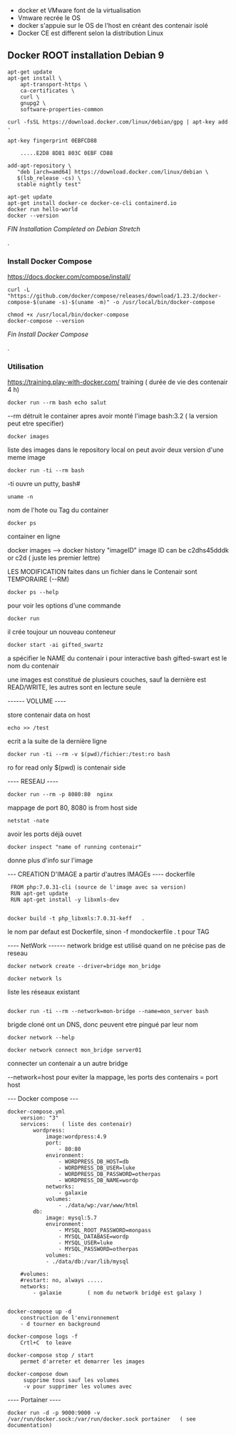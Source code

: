 - docker et VMware font de la virtualisation
- Vmware recrée le OS
- docker s'appuie sur le OS de l'host en créant des contenair isolé
- Docker CE est different selon la distribution Linux


## Docker ROOT installation Debian 9 
```
apt-get update
apt-get install \
    apt-transport-https \
    ca-certificates \
    curl \
    gnupg2 \
    software-properties-common
```
 ```   
curl -fsSL https://download.docker.com/linux/debian/gpg | apt-key add -
```
```
apt-key fingerprint 0EBFCD88
```
		.....E2D8 8D81 803C 0EBF CD88
		
```		
add-apt-repository \
   "deb [arch=amd64] https://download.docker.com/linux/debian \
   $(lsb_release -cs) \
   stable nightly test"
     
apt-get update
apt-get install docker-ce docker-ce-cli containerd.io
docker run hello-world
docker --version
```

*FIN Installation Completed on Debian Stretch*


.

### Install Docker Compose 
https://docs.docker.com/compose/install/
```
curl -L "https://github.com/docker/compose/releases/download/1.23.2/docker-compose-$(uname -s)-$(uname -m)" -o /usr/local/bin/docker-compose

chmod +x /usr/local/bin/docker-compose
docker-compose --version
```
*Fin  Install Docker Compose*

.

### Utilisation

https://training.play-with-docker.com/    training  ( durée de vie des contenair 4 h)
```
docker run --rm bash echo salut
```
--rm  détruit le container apres avoir monté l'image
bash:3.2  ( la version peut etre specifier)

```
docker images
```
liste des images dans le repository local 
on peut avoir deux version d'une meme image

```
docker run -ti --rm bash 
```
 -ti  ouvre un putty, bash#

```
uname -n 
```
nom de l'hote ou Tag du container
 
 ```
docker ps
```
container en ligne
	
docker images --> docker history "imageID"
 image ID can be c2dhs45dddk  or c2d ( juste les premier lettre)
 
LES MODIFICATION faites dans un fichier dans le Contenair sont TEMPORAIRE (--RM)

```
docker ps --help
```
pour voir les options d'une commande

```
docker run
```
il crée toujour un nouveau conteneur

```
docker start -ai gifted_swartz
```
a spécifier le NAME du contenair
i pour interactive bash
gifted-swart est le nom du contenair
	
	
une images est constitué de plusieurs couches, sauf la dernière est READ/WRITE, les autres sont en lecture seule


------ VOLUME ----

store contenair data on host 
```
echo >> /test
```
ecrit a la suite de la dernière ligne
```	
docker run -ti --rm -v $(pwd)/fichier:/test:ro bash 
```
ro for read only
$(pwd) is contenair side
	
	
---- RESEAU ----
```
docker run --rm -p 8080:80  nginx
```
mappage de port 80,
8080 is from host side

```
netstat -nate
```
avoir les ports déjà ouvet

```	
docker inspect "name of running contenair"
```
donne plus d'info sur l'image
	
	
--- CREATION D'IMAGE a partir d'autres IMAGEs ----
dockerfile
```
 FROM php:7.0.31-cli (source de l'image avec sa version)
 RUN apt-get update
 RUN apt-get install -y libxmls-dev
 
 
docker build -t php_libxmls:7.0.31-keff   .
```
le nom par defaut est Dockerfile, sinon -f mondockerfile .
t pour TAG
 

---- NetWork ------
network bridge est utilisé quand on ne précise pas de reseau
```
docker network create --driver=bridge mon_bridge
```
```
docker network ls
```
liste les réseaux existant
```

docker run -ti --rm --network=mon-bridge --name=mon_server bash
```

brigde cloné ont un DNS, donc peuvent etre pingué par leur nom

```
docker network --help
```
```
docker network connect mon_bridge server01
```
connecter un contenair a un autre bridge
  
--network=host
	pour eviter la mappage, les ports des contenairs = port host
	
	
--- Docker compose ---
```
docker-compose.yml
	version: "3"
	services:    ( liste des contenair)
		wordpress:
			image:wordpress:4.9
			port:
				- 80:80
			environment:
				- WORDPRESS_DB_HOST=db
				- WORDPRESS_DB_USER=luke 
				- WORDPRESS_DB_PASSWORD=otherpas
				- WORDPRESS_DB_NAME=wordp
			networks:
				- galaxie
			volumes:
				- ./data/wp:/var/www/html
		db:
			image: mysql:5.7
			environment:
				- MYSQL_ROOT_PASSWORD=monpass
				- MYSQL_DATABASE=wordp
				- MYSQL_USER=luke
				- MYSQL_PASSWORD=otherpas
			volumes:
			- ./data/db:/var/lib/mysql
			
	#volumes:
	#restart: no, always .....
	networks:
		- galaxie        ( nom du network bridgé est galaxy )
		
		
docker-compose up -d
	construction de l'environnement
	- d tourner en background

docker-compose logs -f
	Crtl+C  to leave
	
docker-compose stop / start
	permet d'arreter et demarrer les images

docker-compose down
	 supprime tous sauf les volumes
	 -v pour supprimer les volumes avec

```

---- Portainer ----
```
docker run -d -p 9000:9000 -v /var/run/docker.sock:/var/run/docker.sock portainer   ( see documentation)
```
	


	
	



